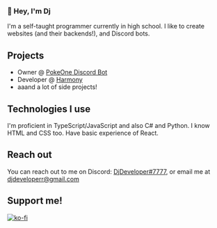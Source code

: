 ### 👋 Hey, I'm Dj

I'm a self-taught programmer currently in high school. I like to create websites (and their backends!), and Discord bots.

## Projects

- Owner @ [PokeOne Discord Bot](https://top.gg/bot/473020399060385792)
- Developer @ [Harmony](https://github.com/harmonyland/harmony)
- aaand a lot of side projects!

## Technologies I use

I'm proficient in TypeScript/JavaScript and also C# and Python. I know HTML and CSS too. Have basic experience of React.

## Reach out

You can reach out to me on Discord: [DjDeveloper#7777](https://discord.com/users/422957901716652033), or email me at djdeveloperr@gmail.com

## Support me!

[![ko-fi](https://ko-fi.com/img/githubbutton_sm.svg)](https://ko-fi.com/S6S54DWQF)
